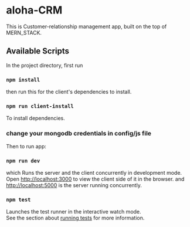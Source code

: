 # aloha-CRM

This is Customer-relationship management app, built on the top of MERN_STACK.

## Available Scripts

In the project directory, first run 

### `npm install`

then run this for the client's dependencies to install. 

### `npm run client-install`

To install dependencies.

### change your mongodb credentials in config/js file

Then to run app:

### `npm run dev`

which Runs the server and the client concurrently in development mode.<br>
Open [http://localhost:3000](http://localhost:3000) to view the client side of it in the browser.
and [http://localhost:5000](http://localhost:5000) is the server running concurrently.

### `npm test`

Launches the test runner in the interactive watch mode.<br>
See the section about [running tests](https://facebook.github.io/create-react-app/docs/running-tests) for more information.